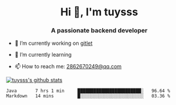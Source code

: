 <h1 align="center">Hi 👋, I'm tuysss</h1>
<h3 align="center">A passionate backend developer </h3>

- 🔭 I’m currently working on [gitlet](https://github.com/tuysss/cs61b-sp21)

- 🌱 I’m currently learning 
    
- 📫 How to reach me: 2862670249@qq.com

[![tuysss's github stats](https://github-readme-stats.vercel.app/api?username=tuysss)](https://github.com/tuysss/github-readme-stats)

<!--START_SECTION:waka-->

```text
Java       7 hrs 1 min     ████████████████████████░   96.64 %
Markdown   14 mins         █░░░░░░░░░░░░░░░░░░░░░░░░   03.36 %
```

<!--END_SECTION:waka-->
